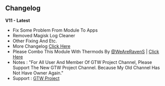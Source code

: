 ## Changelog
**V11 - Latest**
* Fix Some Problem From Module To Apps
* Removed Magisk Log Cleaner
* Other Fixing And Etc.
* More Changelog [Click Here](https://t.me/yudhapunyasaha/107)
* Please Combo This Module With Thermods By [@WeAreRavenS](https://t.me/weareravens) | [Click Here](https://t.me/WeAreRavenS/422)
* Notes : "For All User And Member Of GTW Project Channel, Please Support The New GTW Project Channel. Because My Old Channel Has Not Have Owner Again."
* Support : [GTW Project](https://t.me/gtwprjkt)
